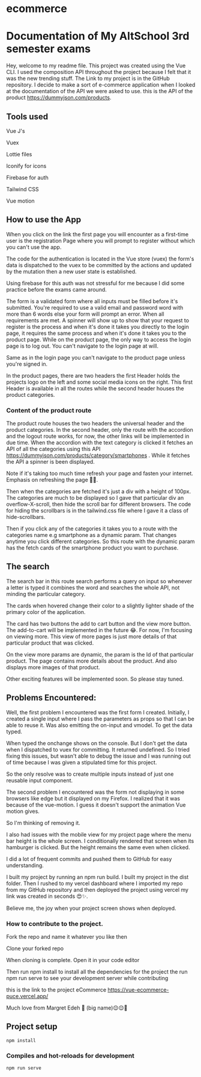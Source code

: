 # ecommerce


# Documentation of My AltSchool 3rd semester exams

Hey, welcome to my readme file. This project was created using the Vue CLI. I used the composition API throughout the project because I felt that it was the new trending stuff. The Link to my project is in the GitHub repository. I decide to make a sort of e-commerce application when I looked at the documentation of the API we were asked to use. this is the API of the product https://dummyjson.com/products.

## Tools used

Vue J's

Vuex

Lottie files

Iconify for icons

Firebase for auth

Tailwind CSS

Vue motion

## How to use the App

When you click on the link the first page you will encounter as a first-time user is the registration Page where you will prompt to register without which you can't use the app.

The code for the authentication is located in the Vue store (vuex) the form's data is dispatched to the vuex to be committed by the actions and updated by the mutation then a new user state is established.

Using firebase for this auth was not stressful for me because I did some practice before the exams came around.

The form is a validated form where all inputs must be filled before it's submitted. You're required to use a valid email and password word with more than 6 words else your form will prompt an error. When all requirements are met. A spinner will show up to show that your request to register is the process and when it's done it takes you directly to the login page, it requires the same process and when it's done it takes you to the product page. While on the product page, the only way to access the login page is to log out. You can't navigate to the login page at will.

Same as in the login page you can't navigate to the product page unless you're signed in.

In the product pages, there are two headers the first Header holds the projects logo on the left and some social media icons on the right. This first Header is available in all the routes while the second header houses the product categories.

### Content of the product route

The product route houses the two headers the universal header and the product categories. In the second header, only the route with the accordion and the logout route works, for now, the other links will be implemented in due time. When the accordion with the text category is clicked it fetches an API of all the categories using this API  https://dummyjson.com/products/category/smartphones . While it fetches the API a spinner is been displayed.

Note if it's taking too much time refresh your page and fasten your internet. Emphasis on refreshing the page 🙂😊.

Then when the categories are fetched it's just a div with a height of 100px. The categories are much to be displayed so I gave that particular div an overflow-X-scroll, then hide the scroll bar for different browsers. The code for hiding the scrollbars is in the tailwind.css file where I gave it a class of hide-scrollbars.

Then if you click any of the categories it takes you to a route with the categories name e.g smartphone as a dynamic param. That changes anytime you click different categories. So this route with the dynamic param has the fetch cards of the smartphone product you want to purchase.

## The search

The search bar in this route search performs a query on input so whenever a letter is typed it combines the word and searches the whole API, not minding the particular category.

The cards when hovered change their color to a slightly lighter shade of the primary color of the application.

The card has two buttons the add to cart button and the view more button. The add-to-cart will be implemented in the future 😂. For now, I'm focusing on viewing more. This view of more pages is just more details of that particular product that was clicked.

On the view more params are dynamic, the param is the Id of that particular product. The page contains more details about the product. And also displays more images of that product.

Other exciting features will be implemented soon. So please stay tuned.

## Problems Encountered:

Well, the first problem I encountered was the first form I created. Initially, I created a single input where I pass the parameters as props so that I can be able to reuse it. Was also emitting the on-input and vmodel. To get the data typed.

When typed the onchange shows on the console. But I don't get the data when I dispatched to vuex for committing. It returned undefined. So I tried fixing this issues, but wasn't able to debug the issue and I was running out of time because I was given a stipulated time for this project.

So the only resolve was to create multiple inputs instead of just one reusable input component.

The second problem I encountered was the form not displaying in some browsers like edge but it displayed on my Firefox. I realized that it was because of the vue-motion. I guess it doesn't support the animation Vue motion gives.

So I'm thinking of removing it.

I also had issues with the mobile view for my project page where the menu bar height is the whole screen. I conditionally rendered that screen when its hamburger is clicked. But the height remains the same even when clicked.

I did a lot of frequent commits and pushed them to GitHub for easy understanding.

I built my project by running an npm run build. I built my project in the dist folder. Then I rushed to my vercel dashboard where I imported my repo from my GitHub repository and then deployed the project using vercel my link was created in seconds 😍✨.

Believe me, the joy when your project screen shows when deployed.

 ### How to contribute to the project.

Fork the repo and name it whatever you like then

Clone your forked repo

When cloning is complete. Open it in your code editor

Then run npm install to install all the dependencies for the project the run npm run serve to see your development server while contributing

this is the link to the project eCommerce https://vue-ecommerce-puce.vercel.app/

Much love from Margret Edeh 💜 (big name)😌😌🌝



## Project setup
```
npm install
```

### Compiles and hot-reloads for development
```
npm run serve
```
